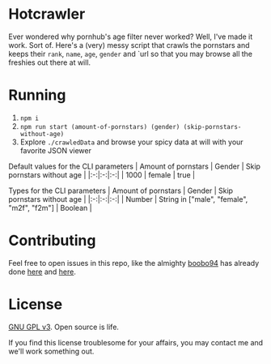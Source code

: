 # Hotcrawler

Ever wondered why pornhub's age filter never worked? Well, I've made it work. Sort of. Here's a (very) messy script that crawls the pornstars and keeps their `rank`, `name`, `age`, `gender` and `url so that you may browse all the freshies out there at will.

# Running
1. `npm i`
2. `npm run start (amount-of-pornstars) (gender) (skip-pornstars-without-age)`
3. Explore `./crawledData` and browse your spicy data at will with your favorite JSON viewer

Default values for the CLI parameters
| Amount of pornstars | Gender | Skip pornstars without age |
|:-:|:-:|:-:|
| 1000 | female | true |

Types for the CLI parameters
| Amount of pornstars | Gender | Skip pornstars without age |
|:-:|:-:|:-:|
| Number | String in ["male", "female", "m2f", "f2m"] | Boolean |

# Contributing

Feel free to open issues in this repo, like the almighty [boobo94](https://github.com/boobo94) has already done [here](https://github.com/Fsalker/Hotcrawler/issues/1) and [here](https://github.com/Fsalker/Hotcrawler/issues/2).

# License

[GNU GPL v3](https://choosealicense.com/licenses/gpl-3.0/). Open source is life.

If you find this license troublesome for your affairs, you may contact me and we'll work something out.